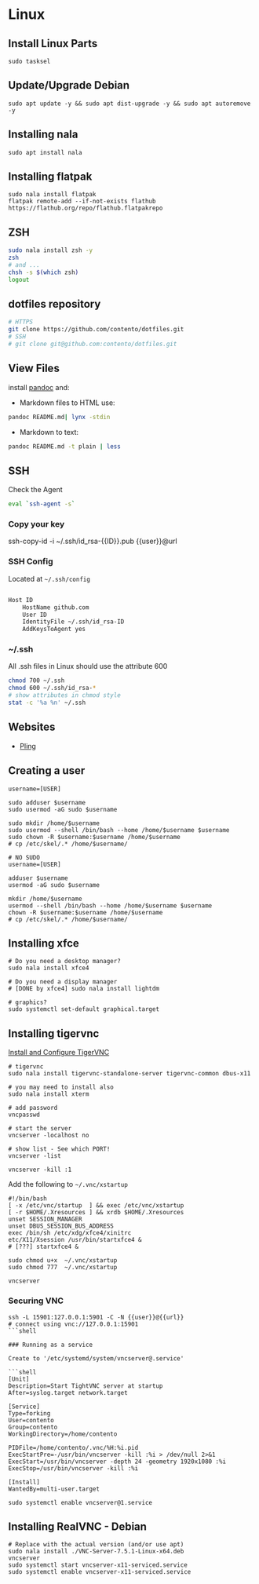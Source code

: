 # Linux

## Install Linux Parts

```shell
sudo tasksel
```

## Update/Upgrade Debian

```shell
sudo apt update -y && sudo apt dist-upgrade -y && sudo apt autoremove -y
```

## Installing nala

```shell
sudo apt install nala
```

## Installing flatpak

```shell
sudo nala install flatpak
flatpak remote-add --if-not-exists flathub https://flathub.org/repo/flathub.flatpakrepo
```

## ZSH

```bash
sudo nala install zsh -y
zsh
# and ...
chsh -s $(which zsh)
logout
```

## dotfiles repository

```bash
# HTTPS
git clone https://github.com/contento/dotfiles.git
# SSH
# git clone git@github.com:contento/dotfiles.git
```

## View Files

install [pandoc](https://pandoc.org/) and:

* Markdown files to HTML use:

```bash
pandoc README.md| lynx -stdin
```

* Markdown to text:

```bash
pandoc README.md -t plain | less
```

## SSH

Check the Agent

```bash
eval `ssh-agent -s`
```

### Copy your key

 ssh-copy-id -i ~/.ssh/id_rsa-{{ID}}.pub {{user}}@url

### SSH Config

Located at `~/.ssh/config`

```bash

Host ID
    HostName github.com
    User ID
    IdentityFile ~/.ssh/id_rsa-ID
    AddKeysToAgent yes
```

### ~/.ssh

All .ssh files in Linux should use the attribute 600

```bash
chmod 700 ~/.ssh
chmod 600 ~/.ssh/id_rsa-*
# show attributes in chmod style
stat -c '%a %n' ~/.ssh
```

## Websites

* [Pling](https://www.pling.com/)

## Creating a user

```shell
username=[USER]

sudo adduser $username
sudo usermod -aG sudo $username

sudo mkdir /home/$username
sudo usermod --shell /bin/bash --home /home/$username $username
sudo chown -R $username:$username /home/$username
# cp /etc/skel/.* /home/$username/

# NO SUDO
username=[USER]

adduser $username
usermod -aG sudo $username

mkdir /home/$username
usermod --shell /bin/bash --home /home/$username $username
chown -R $username:$username /home/$username
# cp /etc/skel/.* /home/$username/
```
## Installing xfce

```shell
# Do you need a desktop manager?
sudo nala install xfce4

# Do you need a display manager
# [DONE by xfce4] sudo nala install lightdm

# graphics?
sudo systemctl set-default graphical.target
```

## Installing tigervnc

[Install and Configure TigerVNC](https://computingforgeeks.com/install-and-configure-tigervnc-vnc-server-on-debian/)

```shell
# tigervnc
sudo nala install tigervnc-standalone-server tigervnc-common dbus-x11

# you may need to install also
sudo nala install xterm

# add password
vncpasswd

# start the server
vncserver -localhost no

# show list - See which PORT!
vncserver -list 

vncserver -kill :1
```

Add the following to `~/.vnc/xstartup`

```shell
#!/bin/bash
[ -x /etc/vnc/startup  ] && exec /etc/vnc/xstartup
[ -r $HOME/.Xresources ] && xrdb $HOME/.Xresources
unset SESSION_MANAGER
unset DBUS_SESSION_BUS_ADDRESS
exec /bin/sh /etc/xdg/xfce4/xinitrc
etc/X11/Xsession /usr/bin/startxfce4 &
# [???] startxfce4 &
```

```shell
sudo chmod u+x  ~/.vnc/xstartup 
sudo chmod 777  ~/.vnc/xstartup

vncserver
```

### Securing VNC

```shell
ssh -L 15901:127.0.0.1:5901 -C -N {{user}}@{{url}}
# connect using vnc://127.0.0.1:15901
```shell

### Running as a service

Create to '/etc/systemd/system/vncserver@.service'

```shell
[Unit]
Description=Start TightVNC server at startup
After=syslog.target network.target

[Service]
Type=forking
User=contento
Group=contento
WorkingDirectory=/home/contento

PIDFile=/home/contento/.vnc/%H:%i.pid
ExecStartPre=-/usr/bin/vncserver -kill :%i > /dev/null 2>&1
ExecStart=/usr/bin/vncserver -depth 24 -geometry 1920x1080 :%i
ExecStop=/usr/bin/vncserver -kill :%i

[Install]
WantedBy=multi-user.target
```

```shell
sudo systemctl enable vncserver@1.service 
```

## Installing RealVNC - Debian

```shell
# Replace with the actual version (and/or use apt)
sudo nala install ./VNC-Server-7.5.1-Linux-x64.deb
vncserver
sudo systemctl start vncserver-x11-serviced.service
sudo systemctl enable vncserver-x11-serviced.service

```
